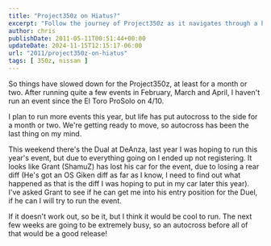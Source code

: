 ```yaml
---
title: "Project350z on Hiatus?"
excerpt: "Follow the journey of Project350z as it navigates through a hectic schedule, possible participation in the Dual at DeAnza, and imminent relocation pre..."
author: chris
publishDate: 2011-05-11T00:51:44+00:00
updateDate: 2024-11-15T12:15:17-06:00
url: "2011/project350z-on-hiatus"
tags: [ 350z, nissan ]
---
```


So things have slowed down for the Project350z, at least for a month or two. After running quite a few events in February, March and April, I haven't run an event since the El Toro ProSolo on 4/10.

I plan to run more events this year, but life has put autocross to the side for a month or two. We're getting ready to move, so autocross has been the last thing on my mind.

This weekend there's the Dual at DeAnza, last year I was hoping to run this year's event, but due to everything going on I ended up not registering. It looks like Grant (ShamuZ) has lost his car for the event, due to losing a rear diff (He's got an OS Giken diff as far as I know, I need to find out what happened as that is the diff I was hoping to put in my car later this year). I've asked Grant to see if he can get me into his entry position for the Duel, if he can I will try to run the event.

If it doesn't work out, so be it, but I think it would be cool to run. The next few weeks are going to be extremely busy, so an autocross before all of that would be a good release!

